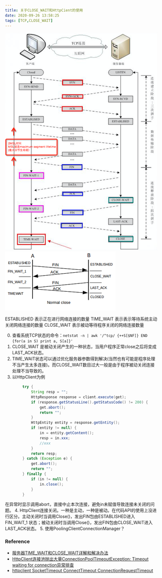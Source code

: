 ```yaml
---
title: 关于CLOSE_WAIT和HttpCient的使用
date: 2020-09-26 13:58:25
tags: [TCP,CLOSE_WAIT]
---
```


![](20200926-关于CLOSE-WAIT和HttpCient的使用/TCP三次握手四次挥手.png)
![](20200926-关于CLOSE-WAIT和HttpCient的使用/tcp_normal_close.png)

ESTABLISHED 表示正在进行网络连接的数量 
TIME_WAIT 表示表示等待系统主动关闭网络连接的数量 
CLOSE_WAIT 表示被动等待程序关闭的网络连接数量

0. 查看系统TCP状态的命令：`netstat -n | awk '/^tcp/ {++S[$NF]} END {for(a in S) print a, S[a]}'`
1. CLOSE_WAIT 是被动关闭产生的一种状态，当用户程序正常close之后将变成LAST_ACK状态。
2. TIME_WAIT状态可以通过优化服务器参数得到解决(当然也有可能是程序处理不当产生太多连接)。而CLOSE_WAIT数目过大一般是由于程序被动关闭连接处理不当导致的。
3. 以HttpClient为例
```java
        try {
            String resp = "";
            HttpResponse response = client.execute(get);
            if (response.getStatusLine().getStatusCode() != 200) {
                get.abort();
                return "";
            }
            HttpEntity entity = response.getEntity();
            if (entity != null) {
                in = entity.getContent();
                resp = in.xxx;
                //xxx
            }
            return resp;
        } catch (Exception e) {
            get.abort();
            return "";
        } finally {
            if (in != null) {
                in.close();
            }
        }
```
在异常时显示调用abort，直接中止本次连接，避免in未赋值导致连接未关闭的问题。
4. HttpClient连接关闭。一种是主动，一种是被动。在代码API的使用上没进行区分。主动关闭时当调用Close()，发出FIN包由ESTABLISHED进入FIN_WAIT_1 状态；被动关闭时当调用Close()，发出FIN包由CLOSE_WAIT进入LAST_ACK状态。
5. 使用PoolingClientConnectionManager？

### Reference
+ [服务器TIME_WAIT和CLOSE_WAIT详解和解决办法](https://www.cnblogs.com/sunxucool/p/3449068.html)
+ [HttpClient连接池抛出大量ConnectionPoolTimeoutException: Timeout waiting for connection异常排查](https://blog.csdn.net/shootyou/article/details/6615051)
+ [httpclient SocketTimeout ConnectTimeout ConnectionRequestTimeout](https://blog.csdn.net/btlas/article/details/53710854)